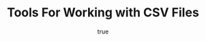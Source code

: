 ---
id: http://contentapi.theodi.org/tools-for-working-with-csv-files.json
web_url: http://theodi.org/blog/tools-for-working-with-csv-files
slug: tools-for-working-with-csv-files
title: Tools For Working with CSV Files
format: article
updated_at: '2015-09-11T10:53:58+01:00'
created_at: '2014-01-13T08:21:03+00:00'
tag_ids:
- blog
tags:
- id: http://contentapi.theodi.org/tags/articles/blog.json
  web_url: 
  title: Blog Post
  details:
    description: Blog Post
    short_description: 
    type: article
  content_with_tag:
    id: http://contentapi.theodi.org/with_tag.json?article=blog
    web_url: http://theodi.org/tags/blog
    slug: blog
  parent: 
related: []
details:
  need_id: 
  business_proposition: false
  description: ''
  excerpt: Anyone working with open data for any length of time will have inevitably
    spent a long time wrangling CSV files to tidy, extract and reformat data.
  language: en
  need_extended_font: false
  url: ''
  content: |+
    <p>Anyone working with open data for any length of time will have inevitably spent a long time wrangling CSV files to tidy, extract and reformat data.</p>

    <p>There are various ways to get that job done, but I&rsquo;ve been compiling a list of useful command-line tools that can provide some useful functionality. The ability to automate data conversion and cleaning helps make a process repeatable, which is essential if you&rsquo;re doing more than just a one-off task.</p>

    <p>My current favourite tool for working with CSV files is <a rel="external" href="https://csvkit.readthedocs.org/en/latest/">csvkit</a>, which is a collection of utilities that support:</p>

    <ul>
      <li>cleaning CSV files to resolve syntax errors</li>
      <li>viewing and searching CSV files to extract relevant data</li>
      <li>generating summaries of columns in the data</li>
      <li>merging together CSV files, joining them based on common column values</li>
    </ul>

    <p>The <a rel="external" href="https://csvkit.readthedocs.org/en/latest/tutorial/getting_started.html">getting started guide</a> introduces you to each of the tools in turn. Taken together they provide a quick way to inspect the data in a set of CSV files and then combine them to create a more useful structure.</p>

    <p>However, if you need to do more detailed clean-up then <a rel="external" href="http://csvfix.byethost5.com/csvfix15/csvfix.html">csvfix</a> might be a better alternative. The documentation includes some <a rel="external" href="http://csvfix.byethost5.com/csvfix15/SolutionstoCommonProblems.html">solutions to common problems</a> which gives a good overview of the functionality. csvfix is particularly good at tidying up and reformatting fields within a CSV file making it a good complement to csvkit.</p>

    <p>Of course data is often published as an Excel file rather than as CSV, often requiring a manual step to convert it to CSV before applying other tools. Data might also be spread across separate worksheets, making the export process more laborious. I wrote the <a rel="external" href="https://github.com/ldodds/xls-split">xls-split</a> utility to help extract worksheets from Excel files, converting them into one or more CSV files. Its very useful for extracting data from a set of related spreadsheets, e.g. annual or monthly statistics, in order to then build an aggregate data file.</p>

    <p>Validating data in a CSV file, to check that it conforms to expectations, is another common task. This is something that we&rsquo;ve been looking at in more depth at the ODI. This <a rel="external" href="https://github.com/theodi/csv-validation-research">github project</a> and the related documentation explores various tools and approaches for validating CSV files against simple schemas.</p>

    <p>If working on the command-line isn&rsquo;t your thing then <a rel="external" href="http://openrefine.org/">OpenRefine</a> is still one of the best tools for interactively tidying up messy data.</p>

    <p>What other tools do you use when working with CSV files? Leave a comment and let us know.</p>

  media_enquiries_name: ''
  media_enquiries_email: ''
  media_enquiries_telephone: ''
  alternative_title: ''
  organizations: []
  author:
    name: Leigh Dodds
    slug: leigh-dodds
    web_url: http://theodi.org/team/leigh-dodds
    tag_ids:
    - team
    - rnd-programme
    - staff
  nodes: []
author:
  name: Leigh Dodds
  slug: leigh-dodds
  web_url: http://theodi.org/team/leigh-dodds
  tag_ids:
  - team
  - rnd-programme
  - staff
nodes: []
organizations: []
related_external_links: []
---